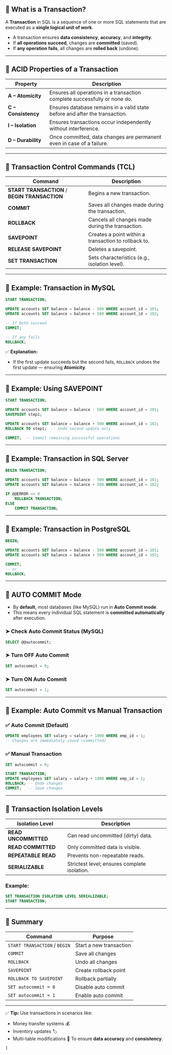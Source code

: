 
## 🔹 What is a Transaction?

A **Transaction** in SQL is a sequence of one or more SQL statements that are executed as a **single logical unit of work**.

- A transaction ensures **data consistency**, **accuracy**, and **integrity**.
- If **all operations succeed**, changes are **committed** (saved).
- If **any operation fails**, all changes are **rolled back** (undone).

---

## 🔹 ACID Properties of a Transaction

| Property | Description |
|-----------|--------------|
| **A – Atomicity** | Ensures all operations in a transaction complete successfully or none do. |
| **C – Consistency** | Ensures database remains in a valid state before and after the transaction. |
| **I – Isolation** | Ensures transactions occur independently without interference. |
| **D – Durability** | Once committed, data changes are permanent even in case of a failure. |

---

## 🔹 Transaction Control Commands (TCL)

| Command | Description |
|----------|--------------|
| **START TRANSACTION** / **BEGIN TRANSACTION** | Begins a new transaction. |
| **COMMIT** | Saves all changes made during the transaction. |
| **ROLLBACK** | Cancels all changes made during the transaction. |
| **SAVEPOINT** | Creates a point within a transaction to rollback to. |
| **RELEASE SAVEPOINT** | Deletes a savepoint. |
| **SET TRANSACTION** | Sets characteristics (e.g., isolation level). |

---

## 🔹 Example: Transaction in MySQL

```sql
START TRANSACTION;

UPDATE accounts SET balance = balance - 500 WHERE account_id = 101;
UPDATE accounts SET balance = balance + 500 WHERE account_id = 102;

-- If both succeed
COMMIT;

-- If any fails
ROLLBACK;
````

✅ **Explanation:**

* If the first update succeeds but the second fails, `ROLLBACK` undoes the first update — ensuring **Atomicity**.

---

## 🔹 Example: Using SAVEPOINT

```sql
START TRANSACTION;

UPDATE accounts SET balance = balance - 500 WHERE account_id = 101;
SAVEPOINT step1;

UPDATE accounts SET balance = balance + 500 WHERE account_id = 102;
ROLLBACK TO step1;  -- Undo second update only

COMMIT;  -- Commit remaining successful operations
```

---

## 🔹 Example: Transaction in SQL Server

```sql
BEGIN TRANSACTION;

UPDATE accounts SET balance = balance - 500 WHERE account_id = 101;
UPDATE accounts SET balance = balance + 500 WHERE account_id = 102;

IF @@ERROR <> 0
    ROLLBACK TRANSACTION;
ELSE
    COMMIT TRANSACTION;
```

---

## 🔹 Example: Transaction in PostgreSQL

```sql
BEGIN;

UPDATE accounts SET balance = balance - 500 WHERE account_id = 101;
UPDATE accounts SET balance = balance + 500 WHERE account_id = 102;

COMMIT;
-- or
ROLLBACK;
```

---

## 🔹 AUTO COMMIT Mode

* By **default**, most databases (like MySQL) run in **Auto Commit mode**.
* This means every individual SQL statement is **committed automatically** after execution.

### ➤ Check Auto Commit Status (MySQL)

```sql
SELECT @@autocommit;
```

### ➤ Turn OFF Auto Commit

```sql
SET autocommit = 0;
```

### ➤ Turn ON Auto Commit

```sql
SET autocommit = 1;
```

---

## 🔹 Example: Auto Commit vs Manual Transaction

### ✅ Auto Commit (Default)

```sql
UPDATE employees SET salary = salary + 1000 WHERE emp_id = 1;
-- Changes are immediately saved (committed)
```

### ✅ Manual Transaction

```sql
SET autocommit = 0;

START TRANSACTION;
UPDATE employees SET salary = salary + 1000 WHERE emp_id = 1;
ROLLBACK; -- Undo changes
COMMIT;   -- Save changes
```

---

## 🔹 Transaction Isolation Levels

| Isolation Level      | Description                                  |
| -------------------- | -------------------------------------------- |
| **READ UNCOMMITTED** | Can read uncommitted (dirty) data.           |
| **READ COMMITTED**   | Only committed data is visible.              |
| **REPEATABLE READ**  | Prevents non-repeatable reads.               |
| **SERIALIZABLE**     | Strictest level; ensures complete isolation. |

### Example:

```sql
SET TRANSACTION ISOLATION LEVEL SERIALIZABLE;
START TRANSACTION;
```

---

## 🧭 Summary

| Command                       | Purpose                 |
| ----------------------------- | ----------------------- |
| `START TRANSACTION` / `BEGIN` | Start a new transaction |
| `COMMIT`                      | Save all changes        |
| `ROLLBACK`                    | Undo all changes        |
| `SAVEPOINT`                   | Create rollback point   |
| `ROLLBACK TO SAVEPOINT`       | Rollback partially      |
| `SET autocommit = 0`          | Disable auto commit     |
| `SET autocommit = 1`          | Enable auto commit      |

---

✅ **Tip:**
Use transactions in scenarios like:

* Money transfer systems 💰
* Inventory updates 🏷️
* Multi-table modifications 🧩
  To ensure **data accuracy** and **consistency**.

```
]
